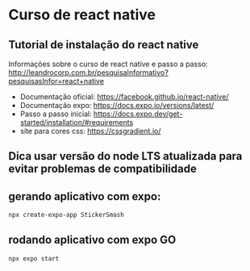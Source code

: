 # Curso de react native 

## Tutorial de instalação do react native

Informações sobre o curso de react native e passo a passo: http://leandrocorp.com.br/pesquisaInformativo?pesquisasInfor=react+native 

* Documentação oficial: https://facebook.github.io/react-native/
* Documentação expo: https://docs.expo.io/versions/latest/
* Passo a passo inicial: https://docs.expo.dev/get-started/installation/#requirements
* site para cores css: https://cssgradient.io/
## Dica usar versão do node LTS atualizada para evitar problemas de compatibilidade

## gerando aplicativo com expo:
```bash
npx create-expo-app StickerSmash
```

## rodando aplicativo com expo GO
```bash
npx expo start
```
